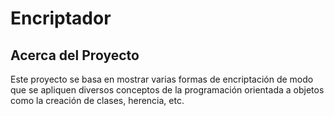 # Encriptador

## Acerca del Proyecto

Este proyecto se basa en mostrar varias formas de encriptación de modo que se apliquen diversos conceptos de la programación orientada a objetos como la creación de clases, herencia, etc.
